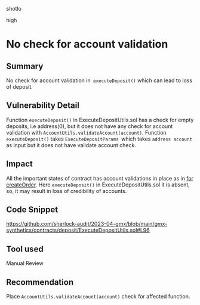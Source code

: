 shotlo

high

# No check for account validation

## Summary
No check for account validation in` executeDeposit()` which can lead to loss of deposit.

## Vulnerability Detail
Function `executeDeposit()` in ExecuteDepositUtils.sol has a check for empty deposits, i.e address(0), but it does not have any check for account validation with `AccountUtils.validateAccount(account)`. 
Function `executeDeposit()` takes `ExecuteDepositParams `which takes  `address account ` as input but it does not have validate account check.

## Impact
All the important states of contract has account validations in place as in [for createOrder](https://github.com/sherlock-audit/2023-04-gmx/blob/main/gmx-synthetics/contracts/order/OrderUtils.sol#L54).
Here `executeDeposit()` in ExecuteDepositUtils.sol it is absent, so, it may result in loss of credibility of accounts.

## Code Snippet
https://github.com/sherlock-audit/2023-04-gmx/blob/main/gmx-synthetics/contracts/deposit/ExecuteDepositUtils.sol#L96 

## Tool used

Manual Review

## Recommendation
Place `AccountUtils.validateAccount(account)` check for affected function.